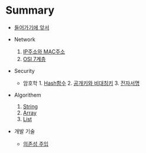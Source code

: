 # Summary

* [들어가기에 앞서]()

- Network
    1. [IP주소와 MAC주소](./Network/IP&MAC.md)
    2. [OSI 7계층](./Network/OSI7계층.md)

- Security
  - 암호학
        1. [Hash함수](./Security/Hash.md)
        2. [공개키와 비대칭키](./Security/publicKey_privateKey.md)
        3. [전자서명](./Security/eledronic_signature.md)

- Algorithem
    1. [String](./Language/Python/Algorithem/String/README.md)
    2. [Array](./Language/Python/Algorithem/Array/README.md)
    3. [List](./Language/Python/ALgorithem/List/README.md)
- 개발 기술
    - [의존성 주입](./Dev_Tech/DI.md)


